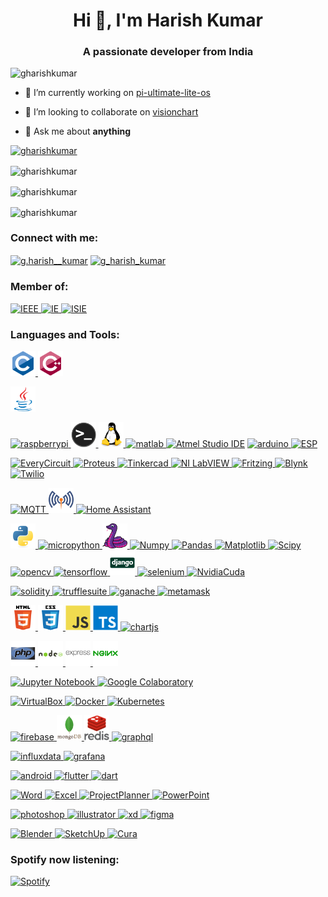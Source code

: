 <h1 align="center">Hi 👋, I'm Harish Kumar</h1>
<h3 align="center">A passionate developer from India</h3>
<p align="left"> <img src="https://komarev.com/ghpvc/?username=gharishkumar&label=Profile%20views&color=51d260&style=flat" alt="gharishkumar" /> </p>

- 🔭 I’m currently working on [pi-ultimate-lite-os](https://github.com/gharishkumar/pi-ultimate-lite-os)

- 👯 I’m looking to collaborate on [visionchart](https://github.com/gharishkumar/visionchart)

- 💬 Ask me about **anything**
<p align="left"> <a href="https://github.com/ryo-ma/github-profile-trophy"><img src="https://github-profile-trophy.vercel.app/?username=gharishkumar" alt="gharishkumar" /></a> </p>
<p align="left"><img align="center" src="https://github-readme-stats.vercel.app/api/top-langs?username=gharishkumar&show_icons=true&locale=en&layout=compact" alt="gharishkumar" /></p>
 
<p align="left"><img align="center" src="https://github-readme-stats.vercel.app/api?username=gharishkumar&show_icons=true&locale=en" alt="gharishkumar" /></p>
<p align="left"><img align="center" src="https://github-readme-streak-stats.herokuapp.com/?user=gharishkumar&" alt="gharishkumar" /></p>

<h3 align="left">Connect with me:</h3>
<p align="left">
<a href="https://instagram.com/g.harish__kumar" target="blank"><img align="center" src="https://raw.githubusercontent.com/rahuldkjain/github-profile-readme-generator/master/src/images/icons/Social/instagram.svg" alt="g.harish__kumar" height="30" width="40" /></a>
<a href="https://twitter.com/g_harish_kumar" target="blank"><img align="center" src="https://raw.githubusercontent.com/rahuldkjain/github-profile-readme-generator/master/src/images/icons/Social/twitter.svg" alt="g_harish_kumar" height="30" width="40" /></a>
</p>
<h3 align="left">Member of:</h3>
<p align="left">
<a href="https://www.ieee.org/" target="_blank"> <img src="https://www.ieee.org/content/dam/ieee-org/ieee/web/org/globals/88857-22.gif" alt="IEEE" width="71" height="40"/> </a>
<a href="https://www.ieindia.org/webui/iei-home.aspx" target="_blank"> <img src="https://www.ieindia.org/Image/iei_Logo.jpg" alt="IE" width="40" height="40"/> </a>
<a href="https://imperialsociety.in/" target="_blank"> <img src="https://imperialsociety.in/wp-content/uploads/2019/05/ISIE-NEW-LOGO-1.jpg" alt="ISIE" width="120" height="40"/> </a>
</p>
<h3 align="left">Languages and Tools:</h3>
<p align="left">
<a href="https://www.cprogramming.com/" target="_blank"> <img src="https://raw.githubusercontent.com/devicons/devicon/master/icons/c/c-original.svg" alt="c" width="40" height="40"/> </a>
<a href="https://www.w3schools.com/cpp/" target="_blank"> <img src="https://raw.githubusercontent.com/devicons/devicon/master/icons/cplusplus/cplusplus-original.svg" alt="cplusplus" width="40" height="40"/> </a>
</p>
<p align="left">
<a href="https://www.java.com" target="_blank"> <img src="https://raw.githubusercontent.com/devicons/devicon/master/icons/java/java-original.svg" alt="java" width="40" height="40"/> </a>
</p>
<p align="left">
<a href="https://raspberrypi.org/" target="_blank"> <img src="https://www.vectorlogo.zone/logos/raspberrypi/raspberrypi-icon.svg" alt="raspberrypi" width="40" height="40"/> </a>
<a href="https://raw.githubusercontent.com/github/explore/80688e429a7d4ef2fca1e82350fe8e3517d3494d/topics/terminal/terminal.png/" target="_blank"> <img src="https://raw.githubusercontent.com/github/explore/80688e429a7d4ef2fca1e82350fe8e3517d3494d/topics/terminal/terminal.png" alt="Terminal" width="40" height="40"/> </a>
<a href="https://www.linux.org/" target="_blank"> <img src="https://raw.githubusercontent.com/devicons/devicon/master/icons/linux/linux-original.svg" alt="linux" width="40" height="40"/> </a>
<a href="https://www.mathworks.com/" target="_blank"> <img src="https://upload.wikimedia.org/wikipedia/commons/2/21/Matlab_Logo.png" alt="matlab" width="40" height="40"/> </a>
<a href="https://microchipdeveloper.com/atstudio:start" target="_blank"> <img src="https://microchipdeveloper.com/local--files/atstudio:start/AtmelStudio7.png" alt="Atmel Studio IDE" width="40" height="40"/></a>
<a href="https://www.arduino.cc/" target="_blank"> <img src="https://cdn.worldvectorlogo.com/logos/arduino-1.svg" alt="arduino" width="40" height="40"/> </a>
<a href="https://www.espressif.com/" target="_blank"> <img src="https://cdn.worldvectorlogo.com/logos/espressif-systems.svg" alt="ESP" width="40" height="40"/> </a>
</p>
<p align="left">
<a href="https://everycircuit.com/" target="_blank"> <img src="https://everycircuit.com/website/drawable-ldpi/icon_128.png" alt="EveryCircuit" width="40" height="40"/> </a>
<a href="https://www.labcenter.com/" target="_blank"> <img src="https://www.labcenter.com/images/logo.png" alt="Proteus" width="50" height="40"/> </a>
<a href="https://www.tinkercad.com/" target="_blank"> <img src="https://cdn.iste.org/www-root/Libraries/Images/Default%20Library/tinkercad-logo.png" alt="Tinkercad" width="40" height="40"/> </a>
<a href="https://www.ni.com/en-in/shop/labview.html" target="_blank"> <img src="https://cdn.worldvectorlogo.com/logos/national-instruments-labview.svg" alt="NI LabVIEW" width="40" height="40"/> </a>
<a href="https://fritzing.org/" target="_blank"> <img src="https://cdn.sparkfun.com/assets/5/3/4/3/1/52b1e48a757b7f28448b4567.png" alt="Fritzing" width="40" height="40"/> </a>
<a href="https://blynk.io/" target="_blank"> <img src="https://images.g2crowd.com/uploads/product/hd_favicon/1545256677/blynk-iot-platform.svg" alt="Blynk" width="40" height="40"/> </a>
<a href="https://www.twilio.com/" target="_blank"> <img src="https://www.twilio.com/docs/static/company/img/logos/red/twilio-mark-red.b0bf21f5c.svg" alt="Twilio" width="40" height="40"/> </a>
</p>
<p align="left">
<a href="https://mqtt.org/" target="_blank"> <img src="https://camel.apache.org/camel-kamelets/latest/_images/kamelets/mqtt-source.svg" alt="MQTT" width="40" height="40"/> </a>
<a href="https://mosquitto.org/" target="_blank"> <img src="https://raw.githubusercontent.com/docker-library/docs/757578e3a44e5460a8a11d32a81776f8b74231a9/eclipse-mosquitto/logo.png" alt="MQTT Mosquitto" width="40" height="40"/> </a>
<a href="https://www.home-assistant.io/" target="_blank"> <img src="https://www.home-assistant.io/images/home-assistant-logo.svg" alt="Home Assistant" width="40" height="40"/> </a>
</p>
<p align="left">
<a href="https://www.python.org" target="_blank"> <img src="https://raw.githubusercontent.com/devicons/devicon/master/icons/python/python-original.svg" alt="python" width="40" height="40"/> </a>
<a href="https://micropython.org/" target="_blank"> <img src="https://upload.wikimedia.org/wikipedia/commons/a/a7/MicroPython_new_logo.svg" alt="micropython" width="40" height="40"/> </a>
<a href="https://circuitpython.org/" target="_blank"> <img src="https://raw.githubusercontent.com/adafruit/circuitpython/main/logo/adafruit_blinka_angles-left.svg" alt="circuitpython" width="40" height="40"/> </a>
<a href="https://numpy.org/" target="_blank"> <img src="https://numpy.org/images/logos/numpy.svg" alt="Numpy" width="40" height="40"/> </a>
<a href="https://pandas.pydata.org/" target="_blank"> <img src="https://pandas.pydata.org/static/img/pandas_mark.svg" alt="Pandas" width="40" height="40"/> </a>
<a href="https://matplotlib.org/" target="_blank"> <img src="https://matplotlib.org/stable/_images/sphx_glr_logos2_001.png" alt="Matplotlib" width="40" height="40"/> </a>
<a href="https://scipy.org/" target="_blank"> <img src="https://docs.scipy.org/doc/scipy/reference/_static/scipyshiny_small.png" alt="Scipy" width="43" height="40"/> </a>
<a href="https://opencv.org/" target="_blank"> <img src="https://www.vectorlogo.zone/logos/opencv/opencv-icon.svg" alt="opencv" width="40" height="40"/> </a>
<a href="https://www.tensorflow.org" target="_blank"> <img src="https://www.vectorlogo.zone/logos/tensorflow/tensorflow-icon.svg" alt="tensorflow" width="40" height="40"/> </a>
<a href="https://www.djangoproject.com/" target="_blank"> <img src="https://raw.githubusercontent.com/devicons/devicon/master/icons/django/django-original.svg" alt="django" width="40" height="40"/> </a>
<a href="https://www.selenium.dev" target="_blank"> <img src="https://raw.githubusercontent.com/detain/svg-logos/780f25886640cef088af994181646db2f6b1a3f8/svg/selenium-logo.svg" alt="selenium" width="40" height="40"/> </a>
 <a href="https://developer.nvidia.com" target="_blank"> <img src="https://developer.nvidia.com/sites/all/themes/devzone_new/nvidia-logo.svg" alt="NvidiaCuda" width="150" height="40"/> </a>
</p>
<p align="left">
<a href="https://docs.soliditylang.org/" target="_blank"> <img src="https://docs.soliditylang.org/en/v0.8.6/_images/logo.svg" alt="solidity" width="40" height="40"/> </a>
<a href="https://www.trufflesuite.com" target="_blank"> <img src="https://www.trufflesuite.com/img/truffle-logomark.svg" alt="trufflesuite" width="40" height="40"/> </a>
<a href="https://www.trufflesuite.com/ganache" target="_blank"> <img src="https://www.trufflesuite.com/img/ganache-logomark.svg" alt="ganache" width="40" height="40"/> </a>
<a href="https://metamask.io" target="_blank"> <img src="https://raw.githubusercontent.com/MetaMask/brand-resources/master/SVG/metamask-fox.svg" alt="metamask" width="40" height="40"/> </a></p>
<p align="left">
<a href="https://www.w3.org/html/" target="_blank"> <img src="https://raw.githubusercontent.com/devicons/devicon/master/icons/html5/html5-original-wordmark.svg" alt="html5" width="40" height="40"/> </a>
<a href="https://www.w3schools.com/css/" target="_blank"> <img src="https://raw.githubusercontent.com/devicons/devicon/master/icons/css3/css3-original-wordmark.svg" alt="css3" width="40" height="40"/> </a>
<a href="https://developer.mozilla.org/en-US/docs/Web/JavaScript" target="_blank"> <img src="https://raw.githubusercontent.com/devicons/devicon/master/icons/javascript/javascript-original.svg" alt="javascript" width="40" height="40"/> </a>
<a href="https://www.typescriptlang.org/" target="_blank"> <img src="https://raw.githubusercontent.com/devicons/devicon/master/icons/typescript/typescript-original.svg" alt="typescript" width="40" height="40"/> </a>
<a href="https://www.chartjs.org" target="_blank"> <img src="https://www.chartjs.org/media/logo-title.svg" alt="chartjs" width="40" height="40"/> </a>
</p>
<p align="left">
<a href="https://www.php.net" target="_blank"> <img src="https://raw.githubusercontent.com/devicons/devicon/master/icons/php/php-original.svg" alt="php" width="40" height="40"/> </a>
<a href="https://nodejs.org" target="_blank"> <img src="https://raw.githubusercontent.com/devicons/devicon/master/icons/nodejs/nodejs-original-wordmark.svg" alt="nodejs" width="40" height="40"/> </a>
<a href="https://expressjs.com" target="_blank"> <img src="https://raw.githubusercontent.com/devicons/devicon/master/icons/express/express-original-wordmark.svg" alt="express" width="40" height="40"/> </a>
<a href="https://www.nginx.com" target="_blank"> <img src="https://raw.githubusercontent.com/devicons/devicon/master/icons/nginx/nginx-original.svg" alt="nginx" width="40" height="40"/> </a>
</p>
<p align="left">
<a href="https://jupyter.org/" target="_blank"> <img src="https://jupyter.org/assets/main-logo.svg" alt="Jupyter Notebook" width="40" height="40"/> </a>
<a href="https://research.google.com/colaboratory/" target="_blank"> <img src="https://colab.research.google.com/img/colab_favicon_256px.png" alt="Google Colaboratory" width="40" height="40"/> </a>
</p>
<p align="left">
<a href="https://www.virtualbox.org/" target="_blank"> <img src="https://forums.virtualbox.org/styles/prosilver/imageset/vbox_94px.png" alt="VirtualBox" width="40" height="40"/> </a>
<a href="https://www.docker.com/" target="_blank"> <img src="https://www.docker.com/sites/default/files/d8/2019-07/Moby-logo.png" alt="Docker" width="60" height="43"/> </a>
<a href="https://kubernetes.io/" target="_blank"> <img src="https://kubernetes.io/images/favicon.png" alt="Kubernetes" width="40" height="40"/> </a>
</p>
<p align="left">
<a href="https://firebase.google.com/" target="_blank"> <img src="https://www.vectorlogo.zone/logos/firebase/firebase-icon.svg" alt="firebase" width="40" height="40"/> </a>
<a href="https://www.mongodb.com/" target="_blank"> <img src="https://raw.githubusercontent.com/devicons/devicon/master/icons/mongodb/mongodb-original-wordmark.svg" alt="mongodb" width="40" height="40"/> </a>
<a href="https://redis.io" target="_blank"> <img src="https://raw.githubusercontent.com/devicons/devicon/master/icons/redis/redis-original-wordmark.svg" alt="redis" width="40" height="40"/> </a>
<a href="https://graphql.org" target="_blank"> <img src="https://www.vectorlogo.zone/logos/graphql/graphql-icon.svg" alt="graphql" width="40" height="40"/> </a>
</p>
<p align="left">
<a href="https://influxdata.com/" target="_blank"> <img src="https://www.vectorlogo.zone/logos/influxdata/influxdata-icon.svg" alt="influxdata" width="40" height="40"/> </a>
<a href="https://grafana.com" target="_blank"> <img src="https://www.vectorlogo.zone/logos/grafana/grafana-icon.svg" alt="grafana" width="40" height="40"/> </a>
</p>
<p align="left">
<a href="https://developer.android.com" target="_blank"> <img src="https://developer.android.com/images/logos/android.svg" alt="android" width="40" height="40"/> </a>
<a href="https://flutter.dev" target="_blank"> <img src="https://www.vectorlogo.zone/logos/flutterio/flutterio-icon.svg" alt="flutter" width="40" height="40"/> </a>
<a href="https://dart.dev" target="_blank"> <img src="https://www.vectorlogo.zone/logos/dartlang/dartlang-icon.svg" alt="dart" width="40" height="40"/> </a>
</p>
<p align="left">
<a href="https://www.microsoft.com/en-in/microsoft-365/word" target="_blank"> <img src="https://www.microsoft.com/onerfstatics/marketingsites-wcus-prod/sc/53/add273.svg" alt="Word" width="40" height="40"/> </a>
<a href="https://www.microsoft.com/en-in/microsoft-365/excel" target="_blank"> <img src="https://www.microsoft.com/onerfstatics/marketingsites-wcus-prod/sc/3f/e5fedc.svg" alt="Excel" width="40" height="40"/> </a>
<a href="https://www.microsoft.com/en-in/microsoft-365/project/project-management-software" target="_blank"> <img src="https://upload.wikimedia.org/wikipedia/commons/9/98/Microsoft_Project_%282019%E2%80%93present%29.svg" alt="ProjectPlanner" width="40" height="40"/> </a>
<a href="https://www.microsoft.com/en-in/microsoft-365/powerpoint" target="_blank"> <img src="https://www.microsoft.com/onerfstatics/marketingsites-wcus-prod/sc/24/c165a0.svg" alt="PowerPoint" width="40" height="40"/> </a>
</p>
<p align="left">
<a href="https://www.adobe.com/in/products/photoshop.html" target="_blank"> <img src="https://www.adobe.com/content/dam/cc/icons/photoshop.svg" alt="photoshop" width="40" height="40"/> </a>
<a href="https://www.adobe.com/in/products/illustrator.html" target="_blank"> <img src="https://www.adobe.com/content/dam/cc/icons/illustrator.svg" alt="illustrator" width="40" height="40"/> </a>
<a href="https://www.adobe.com/products/xd.html" target="_blank"> <img src="https://www.adobe.com/content/dam/cc/icons/xd.svg" alt="xd" width="40" height="40"/> </a>
<a href="https://www.figma.com/" target="_blank"> <img src="https://www.vectorlogo.zone/logos/figma/figma-icon.svg" alt="figma" width="40" height="40"/> </a>
</p>
<p align="left">
<a href="https://www.blender.org/" target="_blank"> <img src="https://upload.wikimedia.org/wikipedia/commons/0/0c/Blender_logo_no_text.svg" alt="Blender" width="50" height="40"/> </a>
<a href="https://www.sketchup.com/" target="_blank"> <img src="https://www.sketchup.com/sites/www.sketchup.com/files/homepage/ico-su-red-square-32px.svg" alt="SketchUp" width="40" height="40"/> </a>
<a href="https://ultimaker.com/software/ultimaker-cura" target="_blank"> <img src="https://core-electronics.com.au/media/wysiwyg/tutorials/Tim/0_Cura_Iogo_Image.png" alt="Cura" width="40" height="40"/> </a>
</p>

<h3 align="left">Spotify now listening:</h3>

[![Spotify](https://spotify-xi-indol.vercel.app/api/spotify)](https://open.spotify.com/user/171ippmafru4xewnd30bcvzqt)
